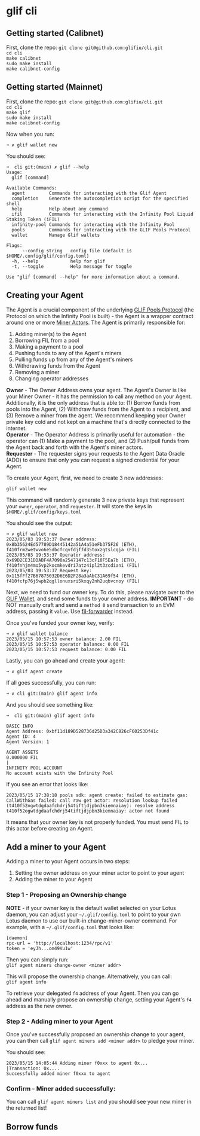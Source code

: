 # glif cli

## Getting started (Calibnet)
First, clone the repo:
`git clone git@github.com:glifio/cli.git`<br />
`cd cli`<br />
`make calibnet`<br />
`sudo make install`<br />
`make calibnet-config`<br />

## Getting started (Mainnet)
First, clone the repo:
`git clone git@github.com:glifio/cli.git`<br />
`cd cli`<br />
`make glif`<br />
`sudo make install`<br />
`make calibnet-config`<br />

Now when you run:
```
➜ ✗ glif wallet new
```

You should see:

```
➜  cli git:(main) ✗ glif --help
Usage:
  glif [command]

Available Commands:
  agent         Commands for interacting with the Glif Agent
  completion    Generate the autocompletion script for the specified shell
  help          Help about any command
  ifil          Commands for interacting with the Infinity Pool Liquid Staking Token (iFIL)
  infinity-pool Commands for interacting with the Infinity Pool
  pools         Commands for interacting with the GLIF Pools Protocol
  wallet        Manage Glif wallets

Flags:
      --config string   config file (default is $HOME/.config/glif/config.toml)
  -h, --help            help for glif
  -t, --toggle          Help message for toggle

Use "glif [command] --help" for more information about a command.
```

## Creating your Agent

The Agent is a crucial component of the underlying [GLIF Pools Protocol](https://glif.io/docs) (the Protocol on which the Infinity Pool is built) - the Agent is a wrapper contract around one or more [Miner Actors](https://github.com/filecoin-project/specs-actors/blob/master/actors/builtin/miner/miner_actor.go). The Agent is primarily responsible for:

1. Adding miner(s) to the Agent
2. Borrowing FIL from a pool
3. Making a payment to a pool
4. Pushing funds to any of the Agent's miners
5. Pulling funds up from any of the Agent's miners
6. Withdrawing funds from the Agent
7. Removing a miner
8. Changing operator addresses

**Owner** - The Owner Address owns your agent. The Agent's Owner is like your Miner Owner - it has the permission to call any method on your Agent. Additionally, it is the only address that is able to: (1) Borrow funds from pools into the Agent, (2) Withdraw funds from the Agent to a recipient, and (3) Remove a miner from the agent. We recommend keeping your Owner private key cold and not kept on a machine that's directly connected to the internet.<br />
**Operator** - The Operator Address is primarily useful for automation - the operator can (1) Make a payment to the pool, and (2) Push/pull funds from the Agent back and forth with the Agent's miner actors.<br />
**Requester** - The requester signs your requests to the Agent Data Oracle (ADO) to ensure that only _you_ can request a signed credential for your Agent.

To create your Agent, first, we need to create 3 new addresses:

`glif wallet new`<br />

This command will randomly generate 3 new private keys that represent your `owner`, `operator`, and `requester`. It will store the keys in `$HOME/.glif/config/keys.toml`

You should see the output:

```
➜ ✗ glif wallet new
2023/05/03 19:53:37 Owner address: 0x8b35624Ed57789D18445142a51A4a51eFb375F26 (ETH), f410frm2wetwvo6e5dbcfcqvfdjffd35toxzgtslcqja (FIL)
2023/05/03 19:53:37 Operator address: 0x69D2CE31DDABF4A7098a2547147c13cF10F5Ea7b (ETH), f410fnhjm4mo5vp2kocmkevdri7atz4ipl2t3zcdiani (FIL)
2023/05/03 19:53:37 Request key: 0x115fFf27B67875032D6E6D2F28a3aAbC31A69f54 (ETH), f410fcfp76j5wpb2qgllonuxsri5kxqy2nh2uqbvcnoy (FIL)
```

Next, we need to fund our owner key. To do this, please navigate over to the [GLIF Wallet](https://glif.io/wallet), and send some funds to your owner address. **IMPORTANT** - do NOT manually craft and send a `method 0` send transaction to an EVM address, passing it `value`. Use [fil-forwarder](https://docs.filecoin.io/smart-contracts/filecoin-evm-runtime/filforwader/) instead.

Once you've funded your owner key, verify:

```
➜ ✗ glif wallet balance
2023/05/15 10:57:53 owner balance: 2.00 FIL
2023/05/15 10:57:53 operator balance: 0.00 FIL
2023/05/15 10:57:53 request balance: 0.00 FIL
```

Lastly, you can go ahead and create your agent:

```
➜ ✗ glif agent create
```

If all goes successfully, you can run:

```
➜ ✗ cli git:(main) glif agent info
```

And you should see something like:

```
➜  cli git:(main) glif agent info

BASIC INFO
Agent Address: 0xbf11d189D528736d25D3a342C826cF60253Df41c
Agent ID: 4
Agent Version: 1

AGENT ASSETS
0.000000 FIL
|
INFINITY POOL ACCOUNT
No account exists with the Infinity Pool
```

If you see an error that looks like:

```
2023/05/15 17:38:18 pools sdk: agent create: failed to estimate gas: CallWithGas failed: call raw get actor: resolution lookup failed (t410f52ogwtdgdaafchdrj54tiftjdjpbn3kiemnaiay): resolve address t410f52ogwtdgdaafchdrj54tiftjdjpbn3kiemnaiay: actor not found
```

It means that your owner key is not properly funded. You must send FIL to this actor before creating an Agent.

## Add a miner to your Agent

Adding a miner to your Agent occurs in two steps:

1. Setting the owner address on your miner actor to point to your agent
2. Adding the miner to your Agent

### Step 1 - Proposing an Ownership change

**NOTE** - if your owner key is the default wallet selected on your Lotus daemon, you can adjust your `~/.glif/config.toml` to point to your own Lotus daemon to use our built-in change-miner-owner command. For example, with a `~/.glif/config.toml` that looks like:

```
[daemon]
rpc-url = 'http://localhost:1234/rpc/v1'
token = 'eyJh...om49Vu1w'
```

Then you can simply run:<br />
`glif agent miners change-owner <miner addr>`<br />

This will propose the ownership change. Alternatively, you can call:<br />
`glif agent info`<br />

To retrieve your delegated `f4` address of your Agent. Then you can go ahead and manually propose an ownership change, setting your Agent's `f4` address as the new owner.

### Step 2 - Adding miner to your Agent

Once you've successfully proposed an ownership change to your agent, you can then call `glif agent miners add <miner addr>` to pledge your miner.

You should see:

```
2023/05/15 14:05:44 Adding miner f0xxx to agent 0x...
|Transaction: 0x....
Successfully added miner f0xxx to agent
```

### Confirm - Miner added successfully:

You can call `glif agent miners list` and you should see your new miner in the returned list!

## Borrow funds

